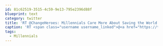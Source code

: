 ```yaml
---
id: 81c62519-3515-4c59-9e13-795e2396d88f
blueprint: text
category: twitter
title: 'RT @ChangeHeroes: Millennials Care More About Saving the World Than Receiving Credit for Their Work: ow.ly/prbM9 #Millennials'
caption: 'RT <span class="username username_linked">@<a href="https://twitter.com/ChangeHeroes" title="Change Heroes">ChangeHeroes</a></span>: Millennials Care More About Saving the World Than Receiving Credit for Their Work: <a href="http://ow.ly/prbM9" title="http://ow.ly/prbM9" class="link link_untco">ow.ly/prbM9</a> <span class="hashtag hashtag_local">#<a href="http://tweettemp.darylchymko.ca/?tag=millennials">Millennials</a>'
tags:
  - Millennials
---
```

